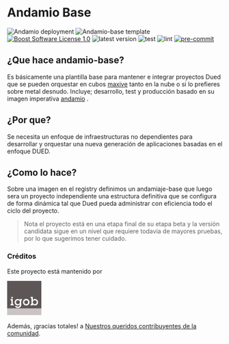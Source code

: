 # Andamio Base

![Andamio deployment](https://img.shields.io/badge/deployment-andamio-base)
![Andamio-base template](https://img.shields.io/badge/template%20engine-andamio.base-informational)
[![Boost Software License 1.0](https://img.shields.io/badge/license-bsl--1.0-important)](COPYING)
![latest version](https://img.shields.io/github/v/release/dued/andamio-base?sort=semver)
![test](https://github.com/dued/andamio-base/workflows/test/badge.svg)
![lint](https://github.com/dued/andamio-base/workflows/lint/badge.svg)
[![pre-commit](https://img.shields.io/badge/pre--commit-enabled-brightgreen?logo=pre-commit&logoColor=white)](https://pre-commit.com/)

<!-- START doctoc generated TOC please keep comment here to allow auto update -->

## ¿Que hace andamio-base?

Es básicamente una plantilla base para mantener e integrar proyectos Dued que se pueden
orquestar en cubos [maxive]() tanto en la nube o si lo prefieres sobre metal desnudo.
Incluye; desarrollo, test y producción basado en su imagen imperativa
[andamio](https://github.com/dued/andamio-base) .

## ¿Por que?

Se necesita un enfoque de infraestructuras no dependientes para desarrollar y orquestar
una nueva generación de aplicaciones basadas en el enfoque DUED.

## ¿Como lo hace?

Sobre una imagen en el registry definimos un andamiaje-base que luego sera un proyecto
independiente una estructura definitiva que se configura de forma dinámica tal que Dued
pueda administrar con eficiencia todo el ciclo del proyecto.

> Nota el proyecto está en una etapa final de su etapa beta y la versión candidata sigue
> en un nivel que requiere todavia de mayores pruebas, por lo que sugerimos tener
> cuidado.

### Créditos

Este proyecto está mantenido por

[![dued](https://raw.githubusercontent.com/dued/co-data/master/static/igob_logo_smll.png)](https://igob.pe/dued/)

Además, ¡gracias totales! a
[Nuestros queridos contribuyentes de la comunidad](https://github.com/dued/andamio-base/graphs/contributors).
